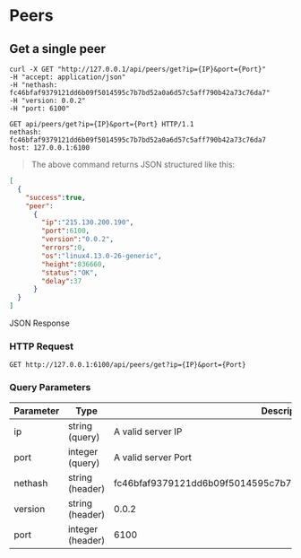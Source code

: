 # Peers

## Get a single peer

```shell
curl -X GET "http://127.0.0.1/api/peers/get?ip={IP}&port={Port}" 
-H "accept: application/json" 
-H "nethash: fc46bfaf9379121dd6b09f5014595c7b7bd52a0a6d57c5aff790b42a73c76da7" 
-H "version: 0.0.2" 
-H "port: 6100"
```

```http
GET api/peers/get?ip={IP}&port={Port} HTTP/1.1
nethash: fc46bfaf9379121dd6b09f5014595c7b7bd52a0a6d57c5aff790b42a73c76da7
host: 127.0.0.1:6100
```

> The above command returns JSON structured like this:

```json
[
  {
    "success":true,
    "peer":
      {
        "ip":"215.130.200.190",
        "port":6100,
        "version":"0.0.2",
        "errors":0,
        "os":"linux4.13.0-26-generic",
        "height":836660,
        "status":"OK",
        "delay":37
      }
  }
]
```

JSON Response

### HTTP Request

`GET http://127.0.0.1:6100/api/peers/get?ip={IP}&port={Port}`

### Query Parameters

Parameter | Type | Description
--------- | ------- | -----------
ip | string<br>(query) | A valid server IP
port | integer<br>(query) | A valid server Port
nethash | string<br>(header) | fc46bfaf9379121dd6b09f5014595c7b7bd52a0a6d57c5aff790b42a73c76da7
version | string<br>(header) | 0.0.2
port | integer<br>(header) | 6100
